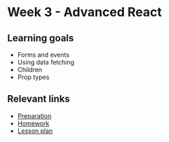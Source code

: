 # Week 3 - Advanced React

## Learning goals
- Forms and events
- Using data fetching
- Children
- Prop types

## Relevant links
* [Preparation](preparation.md)
* [Homework](homework.md)
* [Lesson plan](lesson-plan.md)
